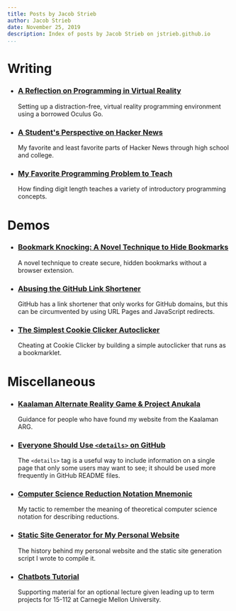 ```yaml
---
title: Posts by Jacob Strieb
author: Jacob Strieb
date: November 25, 2019
description: Index of posts by Jacob Strieb on jstrieb.github.io
...
```


# Writing

- ### [A Reflection on Programming in Virtual Reality](/posts/vr-programming/)

    Setting up a distraction-free, virtual reality programming environment
    using a borrowed Oculus Go.


- ### [A Student's Perspective on Hacker News](/posts/hn-thoughts/)

    My favorite and least favorite parts of Hacker News through high school and
    college.


- ### [My Favorite Programming Problem to Teach](/posts/digit-length/)

    How finding digit length teaches a variety of introductory programming
    concepts.


# Demos

- ### [Bookmark Knocking: A Novel Technique to Hide Bookmarks](/projects/hidden-bookmarks)

    A novel technique to create secure, hidden bookmarks without a browser
    extension.


- ### [Abusing the GitHub Link Shortener](/posts/git-io)

    GitHub has a link shortener that only works for GitHub domains, but this
    can be circumvented by using URL Pages and JavaScript redirects.


- ### [The Simplest Cookie Clicker Autoclicker](/posts/auto-cookie/)

    Cheating at Cookie Clicker by building a simple autoclicker that runs as a
    bookmarklet.


# Miscellaneous

- ### [Kaalaman Alternate Reality Game & Project Anukala](/posts/kaalaman/)

    Guidance for people who have found my website from the Kaalaman ARG.


- ### [Everyone Should Use `<details>` on GitHub](/posts/github-details)

    The `<details>` tag is a useful way to include information on a single page
    that only some users may want to see; it should be used more frequently in
    GitHub README files.


- ### [Computer Science Reduction Notation Mnemonic](/posts/reduction-notation/)

    My tactic to remember the meaning of theoretical computer science notation
    for describing reductions.


- ### [Static Site Generator for My Personal Website](/projects/personal-site/)

    The history behind my personal website and the static site generation
    script I wrote to compile it.


- ### [Chatbots Tutorial](/posts/chatbots/)

    Supporting material for an optional lecture given leading up to term
    projects for 15-112 at Carnegie Mellon University.

